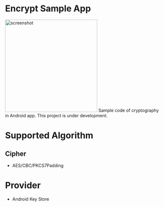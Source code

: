 # Encrypt Sample App
<img src="https://user-images.githubusercontent.com/82690517/155295318-e5a55b88-d78a-48e9-97b1-a7e693ac4072.png" alt="screenshot" width="300"/>
Sample code of cryptography in Android app.
This project is under development.

# Supported Algorithm
## Cipher
- AES/CBC/PKCS7Padding

# Provider
- Android Key Store


